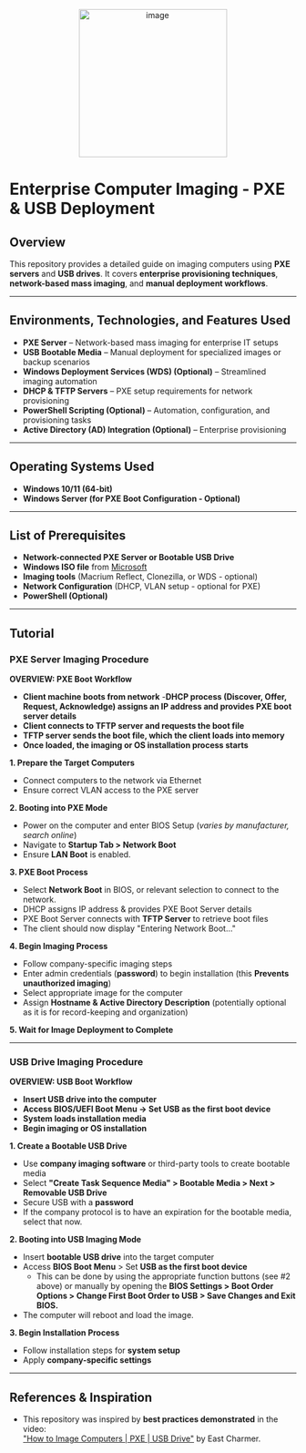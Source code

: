 <p align="center">
<img width="260" alt="image" src="https://tse1.mm.bing.net/th/id/OIG3.ZsRTSLeL1.qmcEDs1Tb.?pid=ImgGn" alt="Enterprise Computer Imaging"/>
</p>

<h1><b>Enterprise Computer Imaging - PXE & USB Deployment</b></h1>

<h2>Overview</h2>

This repository provides a detailed guide on imaging computers using **PXE servers** and **USB drives**. It covers **enterprise provisioning techniques**, **network-based mass imaging**, and **manual deployment workflows**. 

---

<h2>Environments, Technologies, and Features Used</h2>

- **PXE Server** – Network-based mass imaging for enterprise IT setups  
- **USB Bootable Media** – Manual deployment for specialized images or backup scenarios  
- **Windows Deployment Services (WDS) (Optional)** – Streamlined imaging automation  
- **DHCP & TFTP Servers** – PXE setup requirements for network provisioning  
- **PowerShell Scripting (Optional)** – Automation, configuration, and provisioning tasks
- **Active Directory (AD) Integration (Optional)** – Enterprise provisioning  

---

<h2>Operating Systems Used</h2>

- **Windows 10/11 (64-bit)**  
- **Windows Server (for PXE Boot Configuration - Optional)**  

---

<h2>List of Prerequisites</h2>

- **Network-connected PXE Server or Bootable USB Drive**  
- **Windows ISO file** from [Microsoft](https://www.microsoft.com/en-us/software-download/windows10)  
- **Imaging tools** (Macrium Reflect, Clonezilla, or WDS - optional)  
- **Network Configuration** (DHCP, VLAN setup - optional for PXE)  
- **PowerShell (Optional)**
  
---

<h2>Tutorial</h2>

### **PXE Server Imaging Procedure**
**OVERVIEW: PXE Boot Workflow** 
- **Client machine boots from network**
-**DHCP process (Discover, Offer, Request, Acknowledge) assigns an IP address and provides PXE boot server details**
- **Client connects to TFTP server and requests the boot file**
- **TFTP server sends the boot file, which the client loads into memory**
- **Once loaded, the imaging or OS installation process starts**

**1. Prepare the Target Computers**  
- Connect computers to the network via Ethernet  
- Ensure correct VLAN access to the PXE server  

**2. Booting into PXE Mode**  
- Power on the computer and enter BIOS Setup (*varies by manufacturer, search online*)  
- Navigate to **Startup Tab > Network Boot**  
- Ensure **LAN Boot** is enabled. 

**3. PXE Boot Process**  
- Select **Network Boot** in BIOS, or relevant selection to connect to the network.  
- DHCP assigns IP address & provides PXE Boot Server details  
- PXE Boot Server connects with **TFTP Server** to retrieve boot files
- The client should now display "Entering Network Boot..."   

**4. Begin Imaging Process**  
- Follow company-specific imaging steps  
- Enter admin credentials (**password**) to begin installation (this **Prevents unauthorized imaging**)  
- Select appropriate image for the computer  
- Assign **Hostname & Active Directory Description** (potentially optional as it is for record-keeping and organization)  

**5. Wait for Image Deployment to Complete**  

---

### **USB Drive Imaging Procedure**
**OVERVIEW: USB Boot Workflow**
- **Insert USB drive into the computer**
- **Access BIOS/UEFI Boot Menu → Set USB as the first boot device**
- **System loads installation media**
- **Begin imaging or OS installation**

**1. Create a Bootable USB Drive**  
- Use **company imaging software** or third-party tools to create bootable media  
- Select **"Create Task Sequence Media" > Bootable Media > Next > Removable USB Drive**  
- Secure USB with a **password**
- If the company protocol is to have an expiration for the bootable media, select that now.

**2. Booting into USB Imaging Mode**  
- Insert **bootable USB drive** into the target computer  
- Access **BIOS Boot Menu** > Set **USB as the first boot device**
  - This can be done by using the appropriate function buttons (see #2 above) or manually by opening the **BIOS Settings > Boot Order Options > Change First Boot Order to USB > Save Changes and Exit BIOS.**
-   The computer will reboot and load the image.

**3. Begin Installation Process**  
- Follow installation steps for **system setup**  
- Apply **company-specific settings**  

---

<h2>References & Inspiration</h2>

- This repository was inspired by **best practices demonstrated** in the video:  
  ["How to Image Computers | PXE | USB Drive"](https://www.youtube.com/watch?v=N9oohOcQI64) by East Charmer.  

